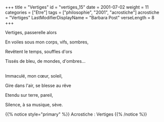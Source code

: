 +++
title = "Vertiges"
id = "vertiges_15"
date = 2001-07-02
weight = 11
categories = ["Etre"]
tags = ["philosophie", "2001", "acrostiche"]
acrostiche = "Vertiges"
LastModifierDisplayName = "Barbara Post"
verseLength = 8
+++

Vertiges, passerelle alors

En voiles sous mon corps, vifs, sombres,

Revêtent le temps, souffles d'ors

Tissés de bleu, de mondes, d'ombres...

 \
Immaculé, mon cœur, soleil,

Gire dans l'air, se blesse au rêve

Etendu sur terre, pareil,

Silence, à sa musique, sève.

{{% notice style="primary" %}}
Acrostiche : Vertiges
{{% /notice %}}
